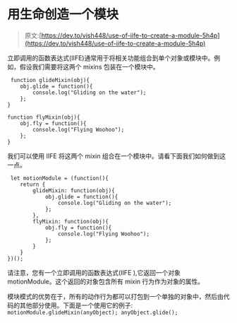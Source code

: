 # 用生命创造一个模块

> 原文:[https://dev.to/vish448/use-of-iife-to-create-a-module-5h4p](https://dev.to/vish448/use-of-iife-to-create-a-module-5h4p)

立即调用的函数表达式(IIFE)通常用于将相关功能组合到单个对象或模块中。例如，假设我们需要将这两个 mixins 包装在一个模块中。

```
 function glideMixin(obj){
    obj.glide = function(){
        console.log("Gliding on the water");
    };    
}

function flyMixin(obj){
    obj.fly = function(){
        console.log("Flying Woohoo");
    };
} 

```

我们可以使用 IIFE 将这两个 mixin 组合在一个模块中。请看下面我们如何做到这一点。

```
 let motionModule = (function(){
    return {
        glideMixin: function(obj){
            obj.glide = function(){
                console.log("Gliding on the water");
            };
        },
        flyMixin: function(obj){
            obj.fly = function(){
                console.log("Flying Woohoo");
            };
        }
    }
})(); 

```

请注意，您有一个立即调用的函数表达式(IIFE ),它返回一个对象 motionModule。这个返回的对象包含所有 mixin 行为作为对象的属性。

模块模式的优势在于，所有的动作行为都可以打包到一个单独的对象中，然后由代码的其他部分使用。下面是一个使用它的例子:
 `motionModule.glideMixin(anyObject);
anyObject.glide();`